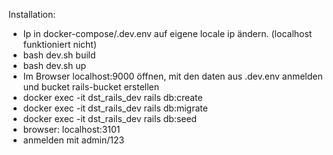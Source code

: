 Installation:

- Ip in docker-compose/.dev.env auf eigene locale ip ändern. (localhost funktioniert nicht)
- bash dev.sh build
- bash dev.sh up
- Im Browser localhost:9000 öffnen, mit den daten aus .dev.env anmelden und bucket rails-bucket erstellen
- docker exec -it dst_rails_dev rails db:create
- docker exec -it dst_rails_dev rails db:migrate
- docker exec -it dst_rails_dev rails db:seed
- browser: localhost:3101
- anmelden mit admin/123

